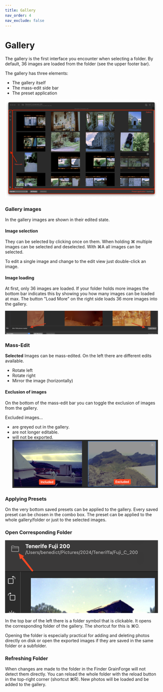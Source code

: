 ```yaml
---
title: Gallery
nav_order: 4
nav_exclude: false
---
```

# Gallery
The gallery is the first interface you encounter when selecting a folder.
By default, 36 images are loaded from the folder (see the upper footer bar).

The gallery has three elements:
- The gallery itself
- The mass-edit side bar
- The preset application

![Gallery parts](/assets/images/gallery_parts.png)

### Gallery images
In the gallery images are shown in their edited state.
#### Image selection
They can be selected by clicking once on them. When holding ⌘ multiple images can be selected and deselected.
With ⌘A all images can be selected.

To edit a single image and change to the edit view just double-click an image.
#### Image loading
At first, only 36 images are loaded. If your folder holds more images the bottom bar indicates this by showing you how many images can be loaded at max.
The button "Load More" on the right side loads 36 more images into the gallery.

![Load more in Gallery](/assets/images/load_more_photos.png)

### Mass-Edit
**Selected** Images can be mass-edited. On the left there are different edits available.
- Rotate left
- Rotate right
- Mirror the image (horizontally)

#### Exclusion of images
On the bottom of the mass-edit bar you can toggle the exclusion of images from the gallery.

Excluded images...
- are greyed out in the gallery.
- are not longer editable.
- will not be exported.
![Exclusion of Images](/assets/images/exclusion.png)

### Applying Presets
On the very bottom saved presets can be applied to the gallery. Every saved preset can be chosen in the combo box. The preset can be applied to the whole gallery/folder or just to the selected images.

### Open Corresponding Folder
![Open Corresponding Folder](/assets/images/open_folder.png)

In the top bar of the left there is a folder symbol that is clickable. It opens the corresponding folder of the gallery. The shortcut for this is ⌘O.

Opening the folder is especially practical for adding and deleting photos directly on disk or open the exported images if they are saved in the same folder or a subfolder.

### Refreshing Folder
When changes are made to the folder in the Finder GrainForge will not detect them directly. You can reload the whole folder with the reload button in the top-right corner (shortcut ⌘R). New photos will be loaded and be added to the gallery.